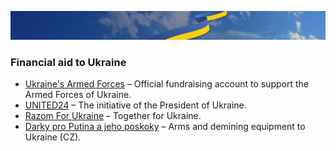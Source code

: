 [![Stand With Ukraine](./nebo_UA.jpeg)](https://stand-with-ukraine.pp.ua)

### Financial aid to Ukraine

* [Ukraine's Armed Forces](https://bank.gov.ua/en/news/all/natsionalniy-bank-vidkriv-spetsrahunok-dlya-zboru-koshtiv-na-potrebi-armiyi) – Official fundraising account to support the Armed Forces of Ukraine.
* [UNITED24](https://u24.gov.ua) – The initiative of the President of Ukraine.
* [Razom For Ukraine](https://www.razomforukraine.org/donate/) – Together for Ukraine.
* [Darky pro Putina a jeho poskoky](https://www.zbraneproukrajinu.cz/) – Arms and demining equipment to Ukraine (CZ).
